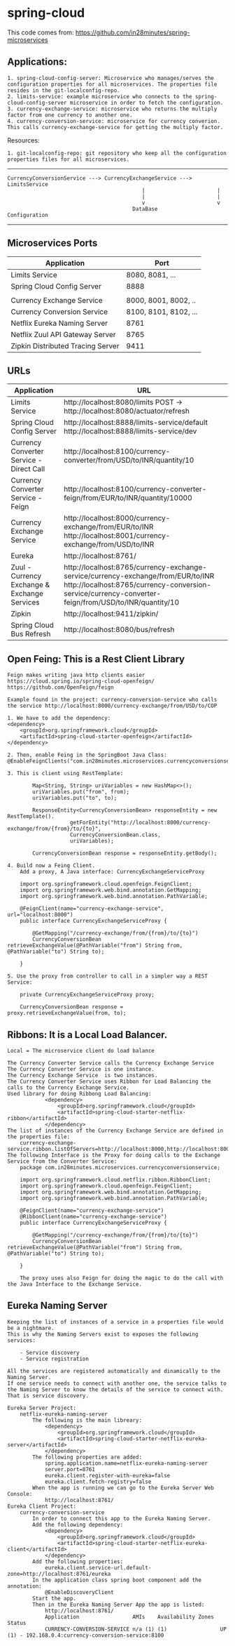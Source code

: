 # spring-cloud

This code comes from:
https://github.com/in28minutes/spring-microservices


## Applications:

	1. spring-cloud-config-server: Microservice who manages/serves the configuration properties for all microservices. The properties file resides in the git-localconfig-repo.
	2. limits-service: example microservice who connects to the spring-cloud-config-server microservice in order to fetch the configuration.
	3. currency-exchange-service: microservice who returns the multiply factor from one currency to another one.
	4. currency-conversion-service: microservice for currency converion. This calls currency-exchange-service for getting the multiply factor.

Resources:

	1. git-localconfig-repo: git repository who keep all the configuration properties files for all microservices.


--------------------------------------------------------------------------------

	CurrencyConversionService ---> CurrencyExchangeService ---> LimitsService
	                                           |                       |
	                                           |                       |
	                                           v                       v
	                                        DataBase             Configuration

--------------------------------------------------------------------------------

## Microservices Ports

|     Application       |     Port          |
| ------------- | ------------- |
| Limits Service | 8080, 8081, ... |
| Spring Cloud Config Server | 8888 |
|  |  |
| Currency Exchange Service | 8000, 8001, 8002, ..  |
| Currency Conversion Service | 8100, 8101, 8102, ... |
| Netflix Eureka Naming Server | 8761 |
| Netflix Zuul API Gateway Server | 8765 |
| Zipkin Distributed Tracing Server | 9411 |


## URLs

|     Application       |     URL          |
| ------------- | ------------- |
| Limits Service | http://localhost:8080/limits POST -> http://localhost:8080/actuator/refresh|
|Spring Cloud Config Server| http://localhost:8888/limits-service/default http://localhost:8888/limits-service/dev |
|  Currency Converter Service - Direct Call| http://localhost:8100/currency-converter/from/USD/to/INR/quantity/10|
|  Currency Converter Service - Feign| http://localhost:8100/currency-converter-feign/from/EUR/to/INR/quantity/10000|
| Currency Exchange Service | http://localhost:8000/currency-exchange/from/EUR/to/INR http://localhost:8001/currency-exchange/from/USD/to/INR|
| Eureka | http://localhost:8761/|
| Zuul - Currency Exchange & Exchange Services | http://localhost:8765/currency-exchange-service/currency-exchange/from/EUR/to/INR http://localhost:8765/currency-conversion-service/currency-converter-feign/from/USD/to/INR/quantity/10|
| Zipkin | http://localhost:9411/zipkin/ |
| Spring Cloud Bus Refresh | http://localhost:8080/bus/refresh |




## Open Feing: This is a Rest Client Library

	Feign makes writing java http clients easier
	https://cloud.spring.io/spring-cloud-openfeign/
	https://github.com/OpenFeign/feign

	Example found in the project: currency-conversion-service who calls the service http://localhost:8000/currency-exchange/from/USD/to/COP

	1. We have to add the dependency:
	<dependency>
		<groupId>org.springframework.cloud</groupId>
		<artifactId>spring-cloud-starter-openfeign</artifactId>
	</dependency>
	
	2. Then, enable Feing in the SpringBoot Java Class:
	@EnableFeignClients("com.in28minutes.microservices.currencyconversionservice")

	3. This is client using RestTemplate:

			Map<String, String> uriVariables = new HashMap<>();
        	uriVariables.put("from", from);
        	uriVariables.put("to", to);

        	ResponseEntity<CurrencyConversionBean> responseEntity = new RestTemplate().
                		getForEntity("http://localhost:8000/currency-exchange/from/{from}/to/{to}",
                        CurrencyConversionBean.class,
                        uriVariables);

        	CurrencyConversionBean response = responseEntity.getBody();

	4. Build now a Feing Client.
		Add a proxy, A Java interface: CurrencyExchangeServiceProxy

		import org.springframework.cloud.openfeign.FeignClient;
		import org.springframework.web.bind.annotation.GetMapping;
		import org.springframework.web.bind.annotation.PathVariable;

		@FeignClient(name="currency-exchange-service", url="localhost:8000")
		public interface CurrencyExchangeServiceProxy {

		    @GetMapping("/currency-exchange/from/{from}/to/{to}")
		    CurrencyConversionBean retrieveExchangeValue(@PathVariable("from") String from, @PathVariable("to") String to);

		}

	5. Use the proxy from controller to call in a simpler way a REST Service:

		private CurrencyExchangeServiceProxy proxy;

		CurrencyConversionBean response = proxy.retrieveExchangeValue(from, to);



## Ribbons: It is a Local Load Balancer. 
	Local = The microservice client do load balance

	The Currency Converter Service calls the Currency Exchange Service
	The Currency Converter Service is one instance.
	The Currency Exchange Service  is two instances.
	The Currency Converter Service uses Ribbon for Load Balancing the calls to the Currency Exchange Service.
	Used library for doing Ribbong Load Balancing:
                <dependency>
                    <groupId>org.springframework.cloud</groupId>
                    <artifactId>spring-cloud-starter-netflix-ribbon</artifactId>
                </dependency>
    The list of instances of the Currency Exchange Service are defined in the properties file:
    	currency-exchange-service.ribbon.listOfServers=http://localhost:8000,http://localhost:8001
    The following Interface is the Proxy for doing calls to the Exchange Service from the Converter Service:
    	package com.in28minutes.microservices.currencyconversionservice;

		import org.springframework.cloud.netflix.ribbon.RibbonClient;
		import org.springframework.cloud.openfeign.FeignClient;
		import org.springframework.web.bind.annotation.GetMapping;
		import org.springframework.web.bind.annotation.PathVariable;

		@FeignClient(name="currency-exchange-service")
		@RibbonClient(name="currency-exchange-service")
		public interface CurrencyExchangeServiceProxy {

		    @GetMapping("/currency-exchange/from/{from}/to/{to}")
		    CurrencyConversionBean retrieveExchangeValue(@PathVariable("from") String from, @PathVariable("to") String to);

		}

		The proxy uses also Feign for doing the magic to do the call with the Java Interface to the Exchange Service.


## Eureka Naming Server

	Keeping the list of instances of a service in a properties file would be a nightmare.
	This is why the Naming Servers exist to exposes the following services:

		- Service discovery
		- Service registration

	All the services are registered automatically and dinamically to the Naming Server.
	If one service needs to connect with another one, the service talks to the Naming Server to know the details of the service to connect with.
	That is service discovery.

	Eureka Server Project:
		netflix-eureka-naming-server
			The following is the main libreary:
				<dependency>
					<groupId>org.springframework.cloud</groupId>
					<artifactId>spring-cloud-starter-netflix-eureka-server</artifactId>
				</dependency>
			The following properties are added:
				spring.application.name=netflix-eureka-naming-server
				server.port=8761
				eureka.client.register-with-eureka=false
				eureka.client.fetch-registry=false
			When the app is running we can go to the Eureka Server Web Console:
				http://localhost:8761/
	Eureka Client Project:
		currency-conversion-service
			In order to connect this app to the Eureka Naming Server.
			Add the following dependency:
				<dependency>
		            <groupId>org.springframework.cloud</groupId>
		            <artifactId>spring-cloud-starter-netflix-eureka-client</artifactId>
		        </dependency>
		    Add the following properties:
				eureka.client.service-url.default-zone=http://localhost:8761/eureka
			In the application class spring boot component add the annotation:
				@EnableDiscoveryClient
			Start the app.
			Then in the Eureka Naming Server App the app is listed:
				http://localhost:8761/
				Application					AMIs	Availability Zones	Status
				CURRENCY-CONVERSION-SERVICE	n/a (1)	(1)					UP (1) - 192.168.0.4:currency-conversion-service:8100

	


